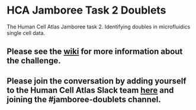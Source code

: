 # HCA Jamboree Task 2 Doublets
The Human Cell Atlas Jamboree task 2. Identifying doubles in microfluidics single cell data.

## Please see the [wiki](https://github.com/TimothyTickle/hca_jamboree_doublets/wiki) for more information about the challenge.

## Please join the conversation by adding yourself to the Human Cell Atlas Slack team [here](http://join-slack.humancellatlas.org/) and joining the #jamboree-doublets channel.
